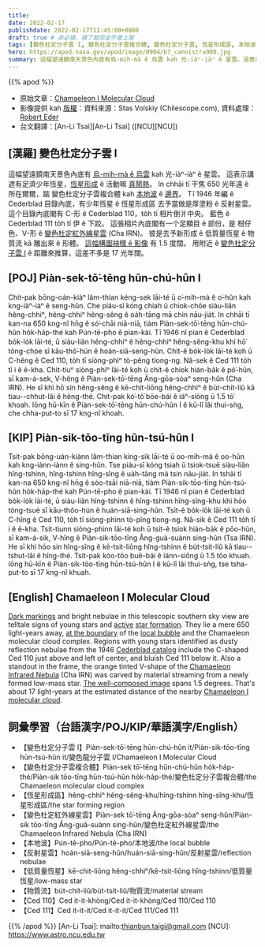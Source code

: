 ```yaml
---
title:
date: 2022-02-17
publishdate: 2022-02-17T11:45:00+0800
draft: true # 非必填，填了就完全不會上架
tags: [變色杜定分子雲 I, 變色杜定分子雲複合體, 變色杜定分子雲, 恆星形成區, 本地波, 反射星雲, Ced 110, Ced 111, 變色杜定紅外線星雲, Cha IRN, 低質量恆星, 物質流]
hero: https://apod.nasa.gov/apod/image/0904/b7_cannistra900.jpg
summary: 這幅望遠鏡南天景色內底有烏-mih-mà ê 烏雲 kah 光-iàⁿ-iàⁿ ê 星雲。這表示講是遮有足濟少年恆星，恆星形成 ê 活動嘛真鬧
---
```


{{% apod %}}

- 原始文章：[Chamaeleon I Molecular Cloud](https://apod.nasa.gov/apod/ap220217.html)
- 影像提供 kah [版權][copyright]：資料來源：Stas Volskiy (Chilescope.com), 資料處理：[Robert Eder](https://artis-mastering.at/kontakt)
- 台文翻譯：[An-Li Tsai][An-Li Tsai] ([NCU][NCU])

## [漢羅] 變色杜定分子雲 I
這幅望遠鏡南天景色內底有 [烏-mih-mà ê 烏雲][Dark markings] kah 光-iàⁿ-iàⁿ ê 星雲。
這表示講遮有足濟少年恆星，[恆星形成][star formation] ê 活動嘛 [真鬧熱][active]。
In chhāi tī 干焦 650 光年遠 ê 所在爾爾，踮 變色杜定分子雲複合體 kah [本地波][local bubble] ê [邊界][at the boundary]。
Tī 1946 年編 ê Cederblad 目錄內底，有少年恆星 ê 恆星形成區 去予當做是厚塗粉 ê 反射星雲。
這个目錄內底閣有 C-形 ê Cederblad 110，to̍h tī 相片倒爿中央。
藍色 ê Cederblad 111 to̍h tī 伊 ê 下跤。
這張相片內底閣有一个足顯目 ê 部份，是 柑仔色、V-形 ê [變色杜定紅外線星雲][Chamaeleon Infrared Nebula] (Cha IRN)。
彼是去予新形成 ê 低質量恆星 ê 物質流 kā 雕出來 ê 形體。
[這幅構圖袂䆀 ê 影像][The well-composed image] 有 1.5 度闊。
用附近 ê [變色杜定分子雲 I][Chamaeleon I molecular cloud] ê 距離來推算，這差不多是 17 光年闊。

## [POJ] Piàn-sek-tō͘-tēng hūn-chú-hûn I
Chit-pak bōng-oán-kiàⁿ lâm-thian kéng-sek lāi-té ū o͘-mih-mà ê o͘-hûn kah kng-iàⁿ-iàⁿ ê seng-hûn.
Che piáu-sī kóng chiah ū chiok-chōe siàu-liân hêng-chhiⁿ, hêng-chhiⁿ hêng-sêng ê oa̍h-tāng mā chin nāu-jia̍t.
In chhāi tī kan-na 650 kng-nî hn̄g ê só͘-chāi niā-niā, tiàm Piàn-sek-tō͘-tēng hūn-chú-hûn ho̍k-ha̍p-thé kah Pún-tē-pho ê pian-kài.
Tī 1946 nî pian ê Cederblad bo̍k-lo̍k lāi-té, ū siàu-liân hêng-chhiⁿ ê hêng-chhiⁿ hêng-sêng-khu khì hō͘ tòng-chòe sī kāu-thô͘-hún ê hoán-siā-seng-hûn.
Chi̍t-ê bo̍k-lo̍k lāi-té koh ū C-hêng ê Ced 110, to̍h tī siòng-phìⁿ tò-pêng tiong-ng.
Nâ-sek ê Ced 111 to̍h tī i ê ē-kha.
Chit-tiuⁿ siòng-phìⁿ lāi-té koh ū chi̍t-ê chiok hián-ba̍k ê pō͘-hūn, sī kam-á-sek, V-hêng ê Piàn-sek-tō͘-tēng Âng-gōa-sòaⁿ seng-hûn (Cha IRN).
He sī khì hō͘ sin hêng-sêng ê kē-chit-liōng hêng-chhiⁿ ê bu̍t-chit-liû kā tiau--chhut-lâi ê hêng-thé.
Chit-pak kó͘-tô͘ bōe-bái ê iáⁿ-siōng ū 1.5 tō͘ khoah.
Iōng hū-kīn ê Piàn-sek-tō͘-tēng hūn-chú-hûn I ê kū-lî lâi thui-sǹg, che chha-put-to sī 17 kng-nî khoah.

## [KIP] Piàn-sik-tōo-tīng hūn-tsú-hûn I
Tsit-pak bōng-uán-kiànn lâm-thian kíng-sik lāi-té ū oo-mih-mà ê oo-hûn kah kng-iànn-iànn ê sing-hûn.
Tse piáu-sī kóng tsiah ū tsiok-tsuē siàu-liân hîng-tshinn, hîng-tshinn hîng-sîng ê ua̍h-tāng mā tsin nāu-jia̍t.
In tshāi tī kan-na 650 kng-nî hn̄g ê sóo-tsāi niā-niā, tiàm Piàn-sik-tōo-tīng hūn-tsú-hûn ho̍k-ha̍p-thé kah Pún-tē-pho ê pian-kài.
Tī 1946 nî pian ê Cederblad bo̍k-lo̍k lāi-té, ū siàu-liân hîng-tshinn ê hîng-tshinn hîng-sîng-khu khì hōo tòng-tsuè sī kāu-thôo-hún ê huán-siā-sing-hûn.
Tsi̍t-ê bo̍k-lo̍k lāi-té koh ū C-hîng ê Ced 110, to̍h tī siòng-phìnn tò-pîng tiong-ng.
Nâ-sik ê Ced 111 to̍h tī i ê ē-kha.
Tsit-tiunn siòng-phìnn lāi-té koh ū tsi̍t-ê tsiok hián-ba̍k ê pōo-hūn, sī kam-á-sik, V-hîng ê Piàn-sik-tōo-tīng Âng-guā-suànn sing-hûn (Tsa IRN).
He sī khì hōo sin hîng-sîng ê kē-tsit-liōng hîng-tshinn ê bu̍t-tsit-liû kā tiau--tshut-lâi ê hîng-thé.
Tsit-pak kóo-tôo buē-bái ê iánn-siōng ū 1.5 tōo khuah.
Iōng hū-kīn ê Piàn-sik-tōo-tīng hūn-tsú-hûn I ê kū-lî lâi thui-sǹg, tse tsha-put-to sī 17 kng-nî khuah.

## [English] Chamaeleon I Molecular Cloud
[Dark markings][Dark markings] and bright nebulae in this telescopic southern sky view are telltale signs of young stars and [active][active] [star formation][star formation].
They lie a mere 650 light-years away, [at the boundary][at the boundary] of the [local bubble][local bubble] and the Chamaeleon molecular cloud complex.
Regions with young stars identified as dusty reflection nebulae from the 1946 [Cederblad catalog][Cederblad catalog] include the C-shaped Ced 110 just above and left of center, and bluish Ced 111 below it.
Also a standout in the frame, the orange tinted V-shape of the [Chamaeleon Infrared Nebula][Chamaeleon Infrared Nebula] (Cha IRN) was carved by material streaming from a newly formed low-mass star.
[The well-composed image][The well-composed image] spans 1.5 degrees.
That's about 17 light-years at the estimated distance of the nearby [Chamaeleon I molecular cloud][Chamaeleon I molecular cloud].



## 詞彙學習（台語漢字/POJ/KIP/華語漢字/English）
- 【變色杜定分子雲 I】Piàn-sek-tō͘-tēng hūn-chú-hûn it/Piàn-sik-tōo-tīng hūn-tsú-hûn it/變色龍分子雲 I/Chamaeleon I Molecular Cloud
- 【變色杜定分子雲複合體】Piàn-sek tō͘-tēng hūn-chú-hûn ho̍k-ha̍p-thé/Piàn-sik tōo-tīng hūn-tsú-hûn ho̍k-ha̍p-thé/變色杜定分子雲複合體/the Chamaeleon molecular cloud complex
- 【恆星形成區】hêng-chhiⁿ hêng-sêng-khu/hîng-tshinn hîng-sîng-khu/恆星形成區/the star forming region
- 【變色杜定紅外線星雲】Piàn-sek tō͘-tēng Âng-gōa-sòaⁿ seng-hûn/Piàn-sik tōo-tīng Âng-guā-suànn sing-hûn/變色杜定紅外線星雲/the Chamaeleon Infrared Nebula (Cha IRN)
- 【本地波】Pún-tē-pho/Pún-tē-pho/本地波/the local bubble
- 【反射星雲】hoán-siā-seng-hûn/huán-siā-sing-hûn/反射星雲/reflection nebulae
- 【低質量恆星】kē-chit-liōng hêng-chhiⁿ/kē-tsit-liōng hîng-tshinn/低質量恆星/low-mass star
- 【物質流】bu̍t-chit-liû/bu̍t-tsit-liû/物質流/material stream
- 【Ced 110】Ced it-it-khòng/Ced it-it-khòng/Ced 110/Ced 110
- 【Ced 111】Ced it-it-it/Ced it-it-it/Ced 111/Ced 111



{{% /apod %}}
[An-Li Tsai]: mailto:thianbun.taigi@gmail.com
[NCU]: https://www.astro.ncu.edu.tw

[copyright]: https://apod.nasa.gov/apod/fap/lib/about_apod.html#srapply

[Dark markings]:https://apod.nasa.gov/apod/ap090425.html
[active]:https://www.spitzer.caltech.edu/image/sig06-002a-spitzer-infrared-view-of-herbig-haro-49-50-a-cosmic-tornado
[star formation]:https://science.nasa.gov/astrophysics/focus-areas/how-do-stars-form-and-evolve
[at the boundary]:https://arxiv.org/abs/2201.05124
[local bubble]:https://skyandtelescope.org/astronomy-news/1000-light-year-bubble-is-the-source-of-all-nearby-baby-stars/?utm_source=cc&utm_medium=newsletter
[Cederblad catalog]:https://ui.adsabs.harvard.edu/abs/1946MeLuS.119....1C/abstract
[Chamaeleon Infrared Nebula]:https://noirlab.edu/public/news/noirlab2129/
[The well-composed image]:https://www.astrobin.com/hbecb2/
[Chamaeleon I molecular cloud]:https://www.esa.int/ESA_Multimedia/Images/2020/06/Chamaeleon_I_molecular_cloud_viewed_by_Herschel_and_Planck
